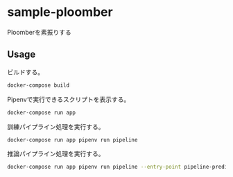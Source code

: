 # sample-ploomber

Ploomberを素振りする

## Usage

ビルドする。

```bash
docker-compose build
```

Pipenvで実行できるスクリプトを表示する。

```bash
docker-compose run app
```

訓練パイプライン処理を実行する。

```bash
docker-compose run app pipenv run pipeline
```

推論パイプライン処理を実行する。

```bash
docker-compose run app pipenv run pipeline --entry-point pipeline-predict.yaml
```

